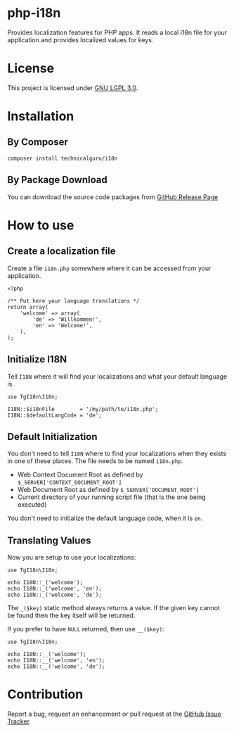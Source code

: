 # php-i18n
Provides localization features for PHP apps. It reads a local i18n file for your application
and provides localized values for keys.

# License
This project is licensed under [GNU LGPL 3.0](LICENSE.md). 

# Installation

## By Composer

```
composer install technicalguru/i18n
```

## By Package Download
You can download the source code packages from [GitHub Release Page](https://github.com/technicalguru/php-i18n/releases)

# How to use

## Create a localization file
Create a file `i18n.php` somewhere where it can be accessed from your application.

```
<?php

/** Put here your language translations */
return array(
	'welcome' => array(
		'de' => 'Willkommen!',
		'en' => 'Welcome!',
	),
);
```

## Initialize I18N

Tell `I18N` where it will find your localizations and what your default language is.

```
use TgI18n\I18n;

I18N::$i18nFile        = '/my/path/to/i18n.php';
I18N::$defaultLangCode = 'de';
```

## Default Initialization

You don't need to tell `I18N` where to find your localizations when they exists in one
of these places. The file needs to be named `i18n.php`.

* Web Context Document Root as defined by `$_SERVER['CONTEXT_DOCUMENT_ROOT']`
* Web Document Root as defined by `$_SERVER['DOCUMENT_ROOT']`
* Current directory of your running script file (that is the one being executed)

You don't need to initialize the default language code, when it is `en`.

## Translating Values

Now you are setup to use your localizations:

```
use TgI18n\I18n;

echo I18N::_('welcome');
echo I18N::_('welcome', 'en');
echo I18N::_('welcome', 'de');
```

The `_($key)` static method always returns a value. If the given key cannot be found then the
key itself will be returned. 

If you prefer to have `NULL` returned, then use `__($key)`:

```
use TgI18n\I18n;

echo I18N::__('welcome');
echo I18N::__('welcome', 'en');
echo I18N::__('welcome', 'de');
```

# Contribution
Report a bug, request an enhancement or pull request at the [GitHub Issue Tracker](https://github.com/technicalguru/php-i18n/issues).

